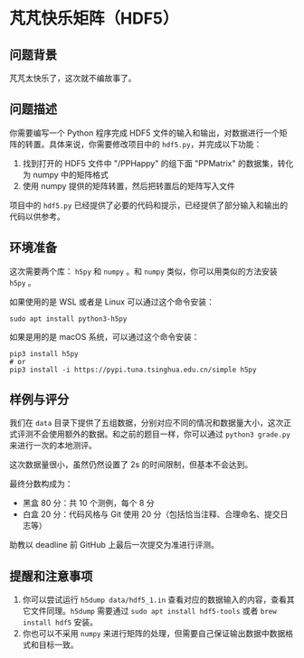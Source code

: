 # 芃芃快乐矩阵（HDF5）

## 问题背景

芃芃太快乐了，这次就不编故事了。

## 问题描述

你需要编写一个 Python 程序完成 HDF5 文件的输入和输出，对数据进行一个矩阵的转置。具体来说，你需要修改项目中的 `hdf5.py`，并完成以下功能：

1. 找到打开的 HDF5 文件中 "/PPHappy" 的组下面 "PPMatrix" 的数据集，转化为 numpy 中的矩阵格式
2. 使用 numpy 提供的矩阵转置，然后把转置后的矩阵写入文件

项目中的 `hdf5.py` 已经提供了必要的代码和提示，已经提供了部分输入和输出的代码以供参考。

## 环境准备

这次需要两个库： `h5py` 和 `numpy` 。和 `numpy` 类似，你可以用类似的方法安装 `h5py` 。

如果使用的是 WSL 或者是 Linux 可以通过这个命令安装：

```
sudo apt install python3-h5py
```

如果是用的是 macOS 系统，可以通过这个命令安装：

```
pip3 install h5py
# or
pip3 install -i https://pypi.tuna.tsinghua.edu.cn/simple h5py
```

## 样例与评分

我们在 `data` 目录下提供了五组数据，分别对应不同的情况和数据量大小，这次正式评测不会使用额外的数据。和之前的题目一样，你可以通过 `python3 grade.py` 来进行一次的本地测评。

这次数据量很小，虽然仍然设置了 2s 的时间限制，但基本不会达到。

最终分数构成为：

* 黑盒 80 分：共 10 个测例，每个 8 分
* 白盒 20 分：代码风格与 Git 使用 20 分（包括恰当注释、合理命名、提交日志等）

助教以 deadline 前 GitHub 上最后一次提交为准进行评测。

## 提醒和注意事项

1. 你可以尝试运行 `h5dump data/hdf5_1.in` 查看对应的数据输入的内容，查看其它文件同理。`h5dump` 需要通过 `sudo apt install hdf5-tools` 或者 `brew install hdf5` 安装。
2. 你也可以不采用 `numpy` 来进行矩阵的处理，但需要自己保证输出数据中数据格式和目标一致。
